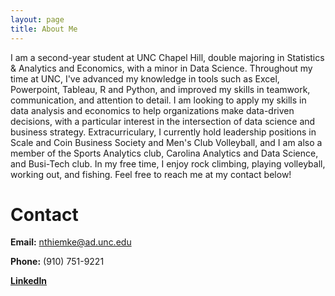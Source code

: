 ```yaml
---
layout: page
title: About Me
---
```


I am a second-year student at UNC Chapel Hill, double majoring in Statistics & Analytics and Economics, with a minor in Data Science. Throughout my time at UNC, I've advanced my knowledge in tools such as Excel, Powerpoint, Tableau, R and Python, and improved my skills in teamwork, communication, and attention to detail. I am looking to apply my skills in data analysis and economics to help organizations make data-driven decisions, with a particular interest in the intersection of data science and business strategy. Extracurriculary, I currently hold leadership positions in Scale and Coin Business Society and Men's Club Volleyball, and I am also a member of the Sports Analytics club, Carolina Analytics and Data Science, and Busi-Tech club. In my free time, I enjoy rock climbing, playing volleyball, working out, and fishing. Feel free to reach me at my contact below!


# Contact

**Email:** nthiemke@ad.unc.edu

**Phone:** (910) 751-9221

[**LinkedIn**](https://www.linkedin.com/in/noahthiemke/)
